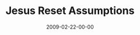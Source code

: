 ---
layout: message
category: message
series: "Reset"
title: "Jesus Reset Assumptions"
date: 2009-02-22-00-00
message_id: 546
sc-permalink-url: "http://soundcloud.com/crdschurch/jesus-reset-assumptions"
audio: "http://s3.amazonaws.com/crossroads-media/messages/audio/Reset1.mp3"
audio-duration: "47:59"
description: "In the opening week of our Reset journey, Brian Tome makes the case for an examination of Jesus."
video: "http://s3.amazonaws.com/crossroads-media/messages/video/Reset1.mp4"
video-duration: "47:59"
yt-video-id: "EBmTJpztnx8"
video-image: "http://s3.amazonaws.com/crossroads-media/images/Reset1-still.jpg"
program: "http://s3.amazonaws.com/crossroads-media/documents/0221_22_Program.pdf"
tag: 
 - reset
 - history
 - jesus
 - documents
 - belief
 - tome
 - boyd
 - evidence
explicit: false
---